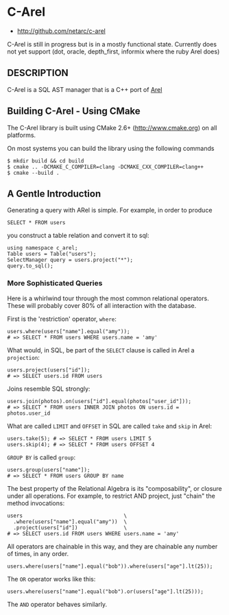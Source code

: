 # C-Arel

* http://github.com/netarc/c-arel

C-Arel is still in progress but is in a mostly functional state. Currently does not yet support (dot, oracle, depth_first, informix where the ruby Arel does)

## DESCRIPTION

C-Arel is a SQL AST manager that is a C++ port of [Arel](http://github.com/rails/arel)

## Building C-Arel - Using CMake

The C-Arel library is built using CMake 2.6+ (<http://www.cmake.org>) on all platforms.

On most systems you can build the library using the following commands

	$ mkdir build && cd build
	$ cmake .. -DCMAKE_C_COMPILER=clang -DCMAKE_CXX_COMPILER=clang++
	$ cmake --build .

## A Gentle Introduction

Generating a query with ARel is simple. For example, in order to produce

    SELECT * FROM users

you construct a table relation and convert it to sql:

    using namespace c_arel;
    Table users = Table("users");
    SelectManager query = users.project("*");
    query.to_sql();

### More Sophisticated Queries

Here is a whirlwind tour through the most common relational operators. These will probably cover 80% of all interaction with the database.

First is the 'restriction' operator, `where`:

    users.where(users["name"].equal("amy"));
    # => SELECT * FROM users WHERE users.name = 'amy'

What would, in SQL, be part of the `SELECT` clause is called in Arel a `projection`:

    users.project(users["id"]);
    # => SELECT users.id FROM users

Joins resemble SQL strongly:

    users.join(photos).on(users["id"].equal(photos["user_id"]));
    # => SELECT * FROM users INNER JOIN photos ON users.id = photos.user_id

What are called `LIMIT` and `OFFSET` in SQL are called `take` and `skip` in Arel:

    users.take(5); # => SELECT * FROM users LIMIT 5
    users.skip(4); # => SELECT * FROM users OFFSET 4

`GROUP BY` is called `group`:

    users.group(users["name"]);
    # => SELECT * FROM users GROUP BY name

The best property of the Relational Algebra is its "composability", or closure under all operations. For example, to restrict AND project, just "chain" the method invocations:

    users                                 \
      .where(users["name"].equal("amy"))  \
      .project(users["id"])               \
    # => SELECT users.id FROM users WHERE users.name = 'amy'

All operators are chainable in this way, and they are chainable any number of times, in any order.

    users.where(users["name"].equal("bob")).where(users["age"].lt(25));

The `OR` operator works like this:

    users.where(users["name"].equal("bob").or(users["age"].lt(25)));

The `AND` operator behaves similarly.
